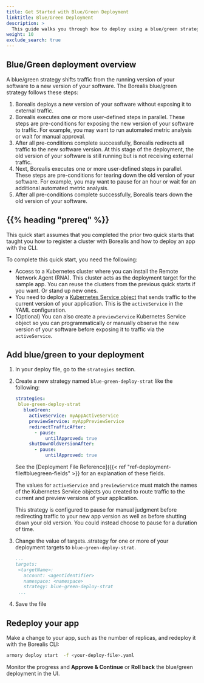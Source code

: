 ```yaml
---
title: Get Started with Blue/Green Deployment
linktitle: Blue/Green Deployment
description: >
  This guide walks you through how to deploy using a blue/green strategy.
weight: 10  
exclude_search: true
---
```


## Blue/Green deployment overview

A blue/green strategy shifts traffic from the running version of your software to a new version of your software. The Borealis blue/green strategy follows these steps:

1. Borealis deploys a new version of your software without exposing it to external traffic.
1. Borealis executes one or more user-defined steps in parallel. These steps are pre-conditions for exposing the new version of your software to traffic. For example, you may want to run automated metric analysis or wait for manual approval.
1. After all pre-conditions complete successfully, Borealis redirects all traffic to the new software version. At this stage of the deployment, the old version of your software is still running but is not receiving external traffic.
1. Next, Borealis executes one or more user-defined steps in parallel. These steps are pre-conditions for tearing down the old version of your software. For example, you may want to pause for an hour or wait for an additional automated metric analysis.
1. After all pre-conditions complete successfully, Borealis tears down the old version of your software.

## {{% heading "prereq" %}}

This quick start assumes that you completed the prior two quick starts that taught you how to register a cluster with Borealis and how to deploy an app with the CLI.

To complete this quick start, you need the following:

- Access to a Kubernetes cluster where you can install the Remote Network Agent (RNA). This cluster acts as the deployment target for the sample app. You can reuse the clusters from the previous quick starts if you want. Or stand up new ones.
- You need to deploy a [Kubernetes Service object](https://kubernetes.io/docs/concepts/services-networking/service/) that sends traffic to the current version of your application. This is the `activeService` in the YAML configuration.
- (Optional) You can also create a `previewService` Kubernetes Service object so you can programmatically or manually observe the new version of your software before exposing it to traffic via the `activeService`.

## Add blue/green to your deployment

1. In your deploy file, go to the `strategies` section.
1. Create a new strategy named `blue-green-deploy-strat` like the following:

   ```yaml
   strategies:
    blue-green-deploy-strat
      blueGreen:
        activeService: myAppActiveService
        previewService: myAppPreviewService
        redirectTrafficAfter:
          - pause:
              untilApproved: true
        shutDownOldVersionAfter:
          - pause:
              untilApproved: true
   ```

   See the [Deployment File Reference]({{< ref "ref-deployment-file#bluegreen-fields" >}} for an explanation of these fields.

   The values for `activeService` and `previewService` must match the names of the Kubernetes Service objects you created to route traffic to the current and preview versions of your application.

   This strategy is configured to pause for manual judgment before redirecting traffic to your new app version as well as before shutting down your old version. You could instead choose to pause for a duration of time.

1. Change the value of targets.<targetName>.strategy for one or more of your deployment targets to `blue-green-deploy-strat`.

   ```yaml
   ...
   targets:
    <targetName>:
      account: <agentIdentifier>
      namespace: <namespace>
      strategy: blue-green-deploy-strat
    ...
    ```
1. Save the file

## Redeploy your app

Make a change to your app, such as the number of replicas, and redeploy it with the Borealis CLI:

```bash
armory deploy start  -f <your-deploy-file>.yaml
```

Monitor the progress and **Approve & Continue** or **Roll back** the blue/green deployment in the UI.



